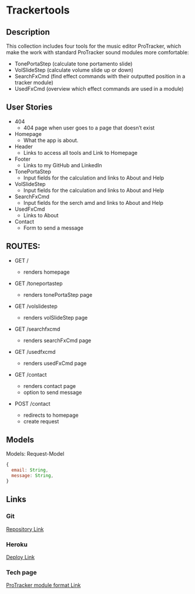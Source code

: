 # Trackertools

## Description

This collection includes four tools for the music editor ProTracker, which make the work with standard ProTracker sound modules more comfortable:
 - TonePortaStep (calculate tone portamento slide)
 - VolSlideStep (calculate volume slide up or down)
 - SearchFxCmd (find effect commands with their outputted position in a tracker module)
 - UsedFxCmd (overview which effect commands are used in a module)
 
## User Stories

- 404
   - 404 page when user goes to a page that doesn’t exist 
- Homepage
   - What the app is about. 
- Header
   - Links to access all tools and Link to Homepage
- Footer
   - Links to my GitHub and LinkedIn
- TonePortaStep
   - Input fields for the calculation and links to About and Help
- VolSlideStep 
   - Input fields for the calculation and links to About and Help
- SearchFxCmd 
   - Input fields for the serch amd and links to About and Help
- UsedFxCmd 
   - Links to About
- Contact 
   - Form to send a message

## ROUTES:

- GET / 
  - renders homepage

- GET /toneportastep
   - renders tonePortaStep page

- GET /volslidestep
   - renders volSlideStep page

- GET /searchfxcmd
   - renders searchFxCmd page

- GET /usedfxcmd
   - renders usedFxCmd page

- GET /contact
  - renders contact page
  - option to send message

- POST /contact
  - redirects to homepage
  - create request

## Models

Models: Request-Model

```javascript
{
  email: String,
  message: String,
}
```

## Links

### Git

[Repository Link](https://github.com/christiangerbig/Trackertools)

### Heroku

[Deploy Link](https://trackertools.herokuapp.com/)

### Tech page

[ProTracker module format Link](https://wiki.multimedia.cx/index.php/Protracker_Module)